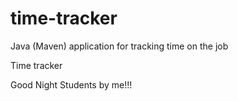 # time-tracker
Java (Maven) application for tracking time on the job

Time tracker

Good Night Students by me!!!
